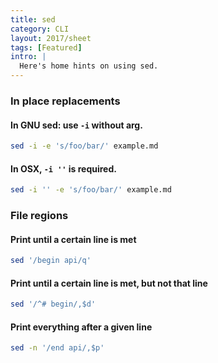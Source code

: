 ```yaml
---
title: sed
category: CLI
layout: 2017/sheet
tags: [Featured]
intro: |
  Here's home hints on using sed.
---
```


### In place replacements

#### In GNU sed: use `-i` without arg.

```bash
sed -i -e 's/foo/bar/' example.md
```

#### In OSX, `-i ''` is required.

```bash
sed -i '' -e 's/foo/bar/' example.md
```

### File regions

#### Print until a certain line is met

```bash
sed '/begin api/q'
```

#### Print until a certain line is met, but not that line

```bash
sed '/^# begin/,$d'
```

#### Print everything after a given line

```bash
sed -n '/end api/,$p'
```
